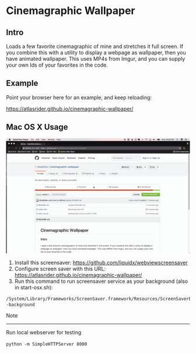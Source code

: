 Cinemagraphic Wallpaper
=======================

Intro
-----

Loads a few favorite cinemagraphic of mine and stretches it full screen. If you combine this with a utility to display a webpage as wallpaper, then you have animated wallpaper. This uses MP4s from Imgur, and you can supply your own Ids of your favorites in the code.

Example
-------

Point your browser here for an example, and keep reloading:

https://atlasrider.github.io/cinemagraphic-wallpaper/

Mac OS X Usage
--------------

![Example](https://raw.githubusercontent.com/AtlasRider/cinemagraphic-wallpaper/master/example.gif)

1. Install this screensaver: https://github.com/liquidx/webviewscreensaver
2. Configure screen saver with this URL: https://atlasrider.github.io/cinemagraphic-wallpaper/
3. Run this command to run screensaver service as your background (also in start-osx.sh):

```
/System/Library/Frameworks/ScreenSaver.framework/Resources/ScreenSaverEngine.app/Contents/MacOS/ScreenSaverEngine -background
```

Note
- - -
Run local webserver for testing

`python -m SimpleHTTPServer 8000`
